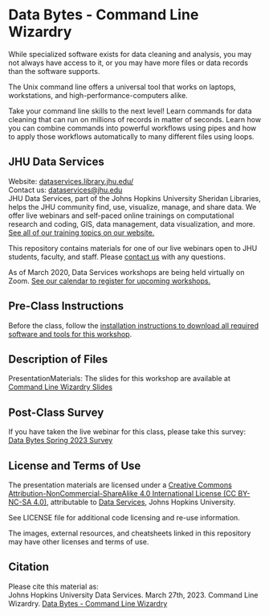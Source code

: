 # Data Bytes - Command Line Wizardry

While specialized software exists for data cleaning and analysis, you may not always have access to it, or you may have more files or data records than the software supports.

The Unix command line offers a universal tool that works on laptops, workstations, and high-performance-computers alike.

Take your command line skills to the next level! Learn commands for data cleaning that can run on millions of records in matter of seconds. Learn how you can combine commands into powerful workflows using pipes and how to apply those workflows automatically to many different files using loops.


## JHU Data Services   
Website: [dataservices.library.jhu.edu/](https://dataservices.library.jhu.edu/)   
Contact us: [dataservices@jhu.edu](mailto:dataservices@jhu.edu)   
JHU Data Services, part of the Johns Hopkins University Sheridan Libraries, helps the JHU community find, use, visualize, manage, and share data. We offer live webinars and self-paced online trainings on computational research and coding, GIS, data management, data visualization, and more. [See all of our training topics on our website.](https://dataservices.library.jhu.edu/training-workshops/)   

This repository contains materials for one of our live webinars open to JHU students, faculty, and staff. Please [contact us](mailto:dataservices@jhu.edu) with any questions.

As of March 2020, Data Services workshops are being held virtually on Zoom. [See our calendar to register for upcoming workshops.](https://dataservices.library.jhu.edu/training-workshops/calendar/)


## Pre-Class Instructions
Before the class, follow the [installation instructions to download all required software and tools for this workshop](link-to-github-installation-repo).


## Description of Files
PresentationMaterials: The slides for this workshop are available at [Command Line Wizardry Slides](https://bit.ly/command-line-wiz-slides)


## Post-Class Survey
If you have taken the live webinar for this class, please take this survey: [Data Bytes Spring 2023 Survey](https://www.surveymonkey.com/r/data-bytes-spring-2023)


## License and Terms of Use
The presentation materials are licensed under a [Creative Commons Attribution-NonCommercial-ShareAlike 4.0 International License (CC BY-NC-SA 4.0)](https://creativecommons.org/licenses/by-nc-sa/4.0/), attributable to [Data Services](https://dataservices.library.jhu.edu/), Johns Hopkins University. 

See LICENSE file for additional code licensing and re-use information.   

The images, external resources, and cheatsheets linked in this repository may have other licenses and terms of use.


## Citation
Please cite this material as:   
Johns Hopkins University Data Services. March 27th, 2023. Command Line Wizardry. [Data Bytes - Command Line Wizardry](https://bit.ly/command-line-wiz)
